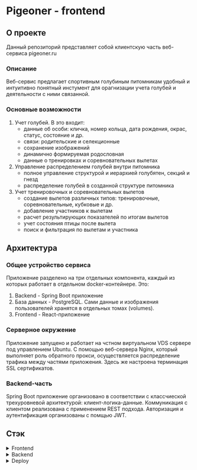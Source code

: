 # Pigeoner - frontend
## О проекте
Данный репозиторий представляет собой клиентскую часть веб-сервиса pigeoner.ru
### Описание
Веб-сервис предлагает спортивным голубиным питомникам удобный и интуитивно понятный инстумент для орагнизации учета голубей и деятельности с ними связанной.
### Основные возможности
<ol>
	<li>Учет голубей. В это входит:
		<ul>
			<li>данные об особи: кличка, номер кольца, дата рождения, окрас, статус, состояние и др.</li>
			<li>связи: родительские и селекционные</li>
			<li>сохранение изображений</li>
			<li>динамично формируемая родословная</li>
			<li>данные о тренировках и соревновательных вылетах</li>
		</ul>
	</li>
	<li>Управление распределением голубей внутри питомника
		<ul>
			<li>полное управление структурой и иерархией голубятен, секций и гнезд</li>
			<li>распределение голубей в созданной структуре питомника</li>
		</ul>
	</li>
	<li>Учет тренировочных и соревновательных вылетов
		<ul>
			<li>создание вылетов различных типов: тренировочные, соревновательные, кубковые и др.</li>
			<li>добавление участников к вылетам</li>
			<li>расчет результирующих показателей по итогам вылетов</li>
			<li>учет состояния птицы после вылета</li>
			<li>поиск и фильтрация по вылетам и участника</li>
		</ul>
	</li>
</ol>

## Архитектура
### Общее устройство сервиса
Приложение разделено на три отдельных компонента, каждый из которых работает в отдельном docker-контейнере. Это:
1. Backend - Spring Boot приложение
2. База данных - PostgreSQL. Сами данные и изображения пользователей хранятся в отдельных томах (volumes).
3. Frontend - React-приложение
### Серверное окружение
Приложение запущено и работает на чстном виртуальном VDS сервере под управлением Ubuntu. С помощью веб-сервера Nginx, который выполняет роль обратного прокси, осуществляется распределение трафика между частями приложения. Здесь же настроена терминация SSL сертификатов.
### Backend-часть
Spring Boot приложение организовано в соответствии с классчиеской трехуровневой архитектурой: клиент-логика-данные. Коммуникация с клиентом реализована с применением REST подхода.
Авторизация и аутентификация организованы с помщью JWT.
## Стэк
<details>
  <summary>Frontend</summary>
  <ul>
    <li>JavaScript/React</li>
    <li>Material UI</li>
    <li>Bootstrap</li>
    <li>HTML/CSS</li>
  </ul>
</details>
<details>
  <summary>Backend</summary>
  <ul>
    <li>Java 17</li>
    <li>Spring: Boot, Security, MVC, Data JPA</li>
    <li>Hibernate</li>
    <li>PostgreSQL</li>
    <li>Maven</li>
    <li>Git</li>
  </ul>
</details>
<details>
  <summary>Deploy</summary>
  <ul>
    <li>Docker</li>
    <li>Ubuntu</li>
    <li>Nginx</li>
    <li>GitHub Actions</li>
  </ul>
</details>
